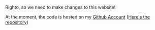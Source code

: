 Righto, so we need to make changes to this website!

At the moment, the code is hosted on my <a href="http:\github.com/Andrew-College">Github Account</a> (<a href="https://github.com/Andrew-College/Andrew-College.github.io">Here's the repository</a>)